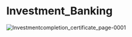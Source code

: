 # Investment_Banking
![Investmentcompletion_certificate_page-0001](https://github.com/saini20/Investment_Banking/assets/86351227/ea7dcaef-6673-44fb-81da-067fd1ba2d52)
